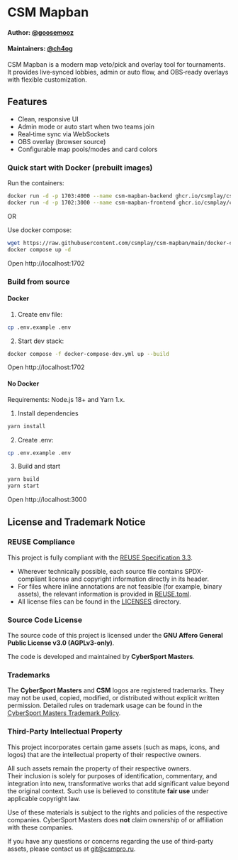<!-- SPDX-FileCopyrightText: 2025 CyberSport Masters <git@csmpro.ru> -->
<!-- SPDX-License-Identifier: CC-BY-SA-4.0 -->

# CSM Mapban

#### Author: [@goosemooz](https://github.com/goosemooz)

#### Maintainers: [@ch4og](https://github.com/ch4og)

CSM Mapban is a modern map veto/pick and overlay tool for tournaments. It
provides live‑synced lobbies, admin or auto flow, and OBS‑ready overlays with
flexible customization.

## Features

- Clean, responsive UI
- Admin mode or auto start when two teams join
- Real‑time sync via WebSockets
- OBS overlay (browser source)
- Configurable map pools/modes and card colors

### Quick start with Docker (prebuilt images)

Run the containers:

```bash
docker run -d -p 1703:4000 --name csm-mapban-backend ghcr.io/csmplay/csm-mapban-backend:latest
docker run -d -p 1702:3000 --name csm-mapban-frontend ghcr.io/csmplay/csm-mapban-frontend:latest
```

OR

Use docker compose:

```bash
wget https://raw.githubusercontent.com/csmplay/csm-mapban/main/docker-compose.yml
docker compose up -d
```

Open http://localhost:1702

### Build from source

#### Docker

1. Create env file:

```bash
cp .env.example .env
```

2. Start dev stack:

```bash
docker compose -f docker-compose-dev.yml up --build
```

Open http://localhost:1702

#### No Docker

Requirements: Node.js 18+ and Yarn 1.x.

1. Install dependencies

```bash
yarn install
```

2. Create .env:

```bash
cp .env.example .env
```

3. Build and start

```bash
yarn build
yarn start
```

Open http://localhost:3000

## License and Trademark Notice

### REUSE Compliance

This project is fully compliant with the
[REUSE Specification 3.3](https://reuse.software/spec-3.3/).

- Wherever technically possible, each source file contains SPDX-compliant
  license and copyright information directly in its header.
- For files where inline annotations are not feasible (for example, binary
  assets), the relevant information is provided in [REUSE.toml](./REUSE.toml).
- All license files can be found in the [LICENSES](./LICENSES) directory.

### Source Code License

The source code of this project is licensed under the **GNU Affero General
Public License v3.0 (AGPLv3-only)**.

The code is developed and maintained by **CyberSport Masters**.

### Trademarks

The **CyberSport Masters** and **CSM** logos are registered trademarks. They may
not be used, copied, modified, or distributed without explicit written
permission. Detailed rules on trademark usage can be found in the
[CyberSport Masters Trademark Policy](./LICENSES/LicenseRef-CyberSportMasters.txt).

### Third-Party Intellectual Property

This project incorporates certain game assets (such as maps, icons, and logos)
that are the intellectual property of their respective owners.

All such assets remain the property of their respective owners.\
Their inclusion is solely for purposes of identification, commentary, and
integration into new, transformative works that add significant value beyond the
original context. Such use is believed to constitute **fair use** under
applicable copyright law.

Use of these materials is subject to the rights and policies of the respective
companies. CyberSport Masters does **not** claim ownership of or affiliation
with these companies.

If you have any questions or concerns regarding the use of third-party assets,
please contact us at [git@csmpro.ru](mailto:git@csmpro.ru).
